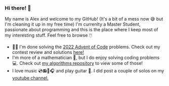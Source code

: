 ### Hi there! 🦘

My name is Alex and welcome to my GitHub! (It's a bit of a mess now 😅 but I'm cleaning it up in my free time) I'm currenlty a Master Student, passionate about programming and this is the place where I keep most of my interesting stuff. Feel free to browse 🖱️

<!--
**Ozoniuss/Ozoniuss** is a ✨ _special_ ✨ repository because its `README.md` (this file) appears on your GitHub profile.

Here are some ideas to get you started:

- 🔭 I’m currently working on ...
- 🌱 I’m currently learning ...
- 👯 I’m looking to collaborate on ...
- 🤔 I’m looking for help with ...
- 💬 Ask me about ...
- 📫 How to reach me: ...
- 😄 Pronouns: ...
- ⚡ Fun fact: ...
-->

- 🏋️‍♂️ I'm done solving the [2022 Advent of Code](https://adventofcode.com/2022/) problems. Check out my contest review and solutions [here!](https://github.com/Ozoniuss/Algorithms/tree/master/advent-of-code-2022)
- I'm more of a mathematician 📐, but I do enjoy solving coding problems 💻. Check out [my algorithms repository](https://github.com/Ozoniuss/Algorithms) to view some of those!
- I love music 💿📻🎼🎧 and play guitar 🎸. I did post a couple of solos on my [youtube channel.](https://www.youtube.com/@ozoniuss1463/videos)

